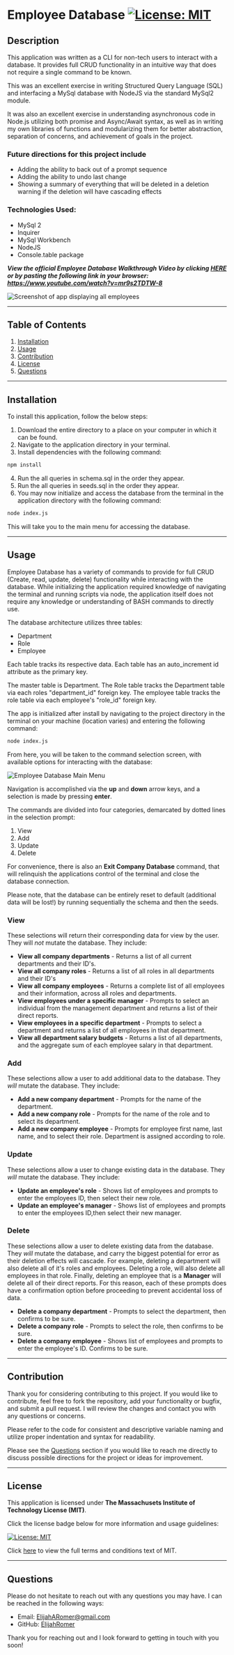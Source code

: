 # Employee Database [![License: MIT](https://img.shields.io/badge/License-MIT-yellow.svg "Click for more information on the Massachusets Institute of Technology License (MIT)")](https://opensource.org/licenses/MIT)
  
  ## Description
  This application was written as a CLI for non-tech users to interact with a database. It provides full CRUD functionality in an intuitive way that does not require a single command to be known. 
  
  This was an excellent exercise in writing Structured Query Language (SQL) and interfacing a MySql database with NodeJS via the standard MySql2 module.
  
  It was also an excellent exercise in understanding asynchronous code in Node.js utilizing both promise and Async/Await syntax, as well as in writing my own libraries of functions and modularizing them for better abstraction, separation of concerns, and achievement of goals in the project.

### Future directions for this project include
* Adding the ability to back out of a prompt sequence
* Adding the ability to undo last change
* Showing a summary of everything that will be deleted in a deletion warning if the deletion will have cascading effects

### Technologies Used:
* MySql 2
* Inquirer
* MySql Workbench
* NodeJS
* Console.table package

_**View the official Employee Database Walkthrough Video by clicking [HERE](https://www.youtube.com/watch?v=mr9s2TDTW-8) or by pasting the following link in your browser: https://www.youtube.com/watch?v=mr9s2TDTW-8**_
  
![Screenshot of app displaying all employees](Assets/Screenshot.jpg "Employee Database displaying all employees")

  ---
  ## Table of Contents
  1. [Installation](#installation)
  1. [Usage](#usage)
  1. [Contribution](#contribution)
  1. [License](#license)
  1. [Questions](#questions)

  ---
  
  ## Installation
    
To install this application, follow the below steps:


1. Download the entire directory to a place on your computer in which it can be found.
2. Navigate to the application directory in your terminal.
3. Install dependencies with the following command:

```bash
npm install
```

4. Run the all queries in schema.sql in the order they appear.
5. Run the all queries in seeds.sql in the order they appear.
6. You may now initialize and access the database from the terminal in the application directory with the following command:

```bash
node index.js
```

This will take you to the main menu for accessing the database. 

---

## Usage
    
Employee Database has a variety of commands to provide for full CRUD (Create, read, update, delete) functionality while interacting with the database. While initializing the application required knowledge of navigating the terminal and running scripts via node, the application itself does not require any knowledge or understanding of BASH commands to directly use.

The database architecture utilizes three tables: 

* Department
* Role
* Employee

Each table tracks its respective data. Each table has an auto_increment id attribute as the primary key. 

The master table is Department. The Role table tracks the Department table via each roles "department_id" foreign key. 
The employee table tracks the role table via each employee's "role_id" foreign key. 

The app is initialized after install by navigating to the project directory in the terminal on your machine (location varies) and entering the following command:

```bash
node index.js
```

From here, you will be taken to the command selection screen, with available options for interacting with the database:

![Employee Database Main Menu](Assets/mainMenuScreenshot.jpg "Employee Database Main Menu")

Navigation is accomplished via the **up** and **down** arrow keys, and a selection is made by pressing **enter**.

The commands are divided into four categories, demarcated by dotted lines in the selection prompt:

1. View 
2. Add
3. Update
4. Delete

For convenience, there is also an **Exit Company Database** command, that will relinquish the applications control of the terminal and close the database connection.

Please note, that the database can be entirely reset to default (additional data will be lost!) by running sequentially the schema and then the seeds.

### View
These selections will return their corresponding data for view by the user. They will *not* mutate the database. They include:

* **View all company departments** - Returns a list of all current departments and their ID's.
* **View all company roles** - Returns a list of all roles in all departments and their ID's
* **View all company employees** - Returns a complete list of all employees and their information, across all roles and departments.
* **View employees under a specific manager** - Prompts to select an individual from the management department and returns a list of their direct reports.
* **View employees in a specific department** - Prompts to select a department and returns a list of all employees in that department.
* **View all department salary budgets** - Returns a list of all departments, and the aggregate sum of each employee salary in that department. 

### Add
These selections allow a user to add additional data to the database. They *will* mutate the database. They include:

* **Add a new company department** - Prompts for the name of the department.
* **Add a new company role** - Prompts for the name of the role and to select its department.
* **Add a new company employee** - Prompts for employee first name, last name, and to select their role. Department is assigned according to role.

### Update
These selections allow a user to change existing data in the database. They *will* mutate the database. They include:

* **Update an employee's role** - Shows list of employees and prompts to enter the employees ID, then select their new role.
* **Update an employee's manager** - Shows list of employees and prompts to enter the employees ID,then select their new manager.

### Delete
These selections allow a user to delete existing data from the database. They *will* mutate the database, and carry the biggest potential for error as their deletion effects will cascade. For example, deleting a department will also delete all of it's roles and employees. Deleting a role, will also delete all employees in that role. Finally, deleting an employee that is a **Manager** will delete all of their direct reports. For this reason, each of these prompts does have a confirmation option before proceeding to prevent accidental loss of data.

* **Delete a company department** - Prompts to select the department, then confirms to be sure.
* **Delete a company role** - Prompts to select the role, then confirms to be sure. 
* **Delete a company employee** - Shows list of employees and prompts to enter the employee's ID. Confirms to be sure.

---

## Contribution
    
Thank you for considering contributing to this project. If you would like to contribute, feel free to fork the repository, add your functionality or bugfix, and submit a pull request. I will review the changes and contact you with any questions or concerns.

Please refer to the code for consistent and descriptive variable naming and utilize proper indentation and syntax for readability.

Please see the [Questions](#questions) section if you would like to reach me directly to discuss possible directions for the project or ideas for improvement.

---

## License
  
  This application is licensed under **The Massachusets Institute of Technology License (MIT)**.
  
  Click the license badge below for more information and usage guidelines:
  
  [![License: MIT](https://img.shields.io/badge/License-MIT-yellow.svg "Click for more information on the Massachusets Institute of Technology License (MIT)")](https://opensource.org/licenses/MIT)
  
  Click [here](https://www.mit.edu/~amini/LICENSE.md
  "MIT Full Terms and Conditions") to view the full terms and conditions text of MIT.
  
  ---
  
  ## Questions
  
Please do not hesitate to reach out with any questions you may have. I can be reached in the following ways:

* Email: [ElijahARomer@gmail.com](mailto:ElijahARomer@gmail.com)
* GitHub: [ElijahRomer](http://www.github.com/ElijahRomer)


Thank you for reaching out and I look forward to getting in touch with you soon!


